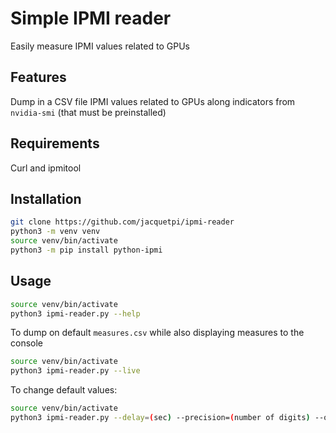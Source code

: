 # Simple IPMI reader 

Easily measure IPMI values related to GPUs

## Features

Dump in a CSV file IPMI values related to GPUs along indicators from ```
nvidia-smi``` (that must be preinstalled)

## Requirements

Curl and ipmitool

## Installation

```bash
git clone https://github.com/jacquetpi/ipmi-reader
python3 -m venv venv
source venv/bin/activate
python3 -m pip install python-ipmi
```

## Usage

```bash
source venv/bin/activate
python3 ipmi-reader.py --help
```

To dump on default ```measures.csv``` while also displaying measures to the console
```bash
source venv/bin/activate
python3 ipmi-reader.py --live
```

To change default values:
```bash
source venv/bin/activate
python3 ipmi-reader.py --delay=(sec) --precision=(number of digits) --output=measures.csv
```
